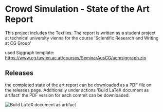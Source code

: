 # Crowd Simulation - State of the Art Report

This project includes the Texfiles. The report is written as a student project at technical university vienna for the course 'Scientific Research and Writing at CG Group'

used Siggraph template: https://www.cg.tuwien.ac.at/courses/SeminarAusCG/acmsiggraph.zip

## Releases 
the completed state of the art report can be downloaded as a PDF file on the releases page. Additionally under actions 'Build LaTeX document as artifact' the PDF version for each commit can be downloaded.

![Build LaTeX document as artifact](https://github.com/Emanum/StateofTheArtReport-CrowdSimulation/workflows/Build%20LaTeX%20document%20as%20artifact/badge.svg)
